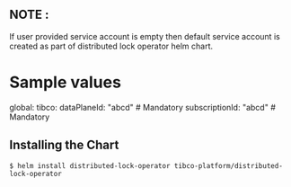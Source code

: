 ## NOTE :
If user provided service account is empty then default service account is created as part of distributed lock operator helm chart.

# Sample values
global:
  tibco:
    dataPlaneId: "abcd" # Mandatory
    subscriptionId: "abcd" # Mandatory


## Installing the Chart

```console
$ helm install distributed-lock-operator tibco-platform/distributed-lock-operator